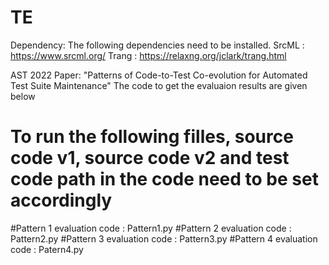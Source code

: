 # TE

Dependency: The following dependencies need to be installed. SrcML : https://www.srcml.org/ Trang : https://relaxng.org/jclark/trang.html

AST 2022 Paper:
"Patterns of Code-to-Test Co-evolution for Automated Test Suite Maintenance"
The code to get the evaluaion results are given below
# To run the following filles, source code v1, source code v2 and test code path in the code need to be set accordingly
#Pattern 1 evaluation code : Pattern1.py
#Pattern 2 evaluation code : Pattern2.py
#Pattern 3 evaluation code : Pattern3.py
#Pattern 4 evaluation code : Patern4.py

